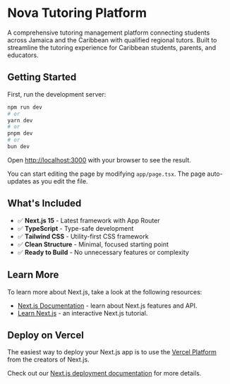 # Nova Tutoring Platform

A comprehensive tutoring management platform connecting students across Jamaica and the Caribbean with qualified regional tutors. Built to streamline the tutoring experience for Caribbean students, parents, and educators.

## Getting Started

First, run the development server:

```bash
npm run dev
# or
yarn dev
# or
pnpm dev
# or
bun dev
```

Open [http://localhost:3000](http://localhost:3000) with your browser to see the result.

You can start editing the page by modifying `app/page.tsx`. The page auto-updates as you edit the file.

## What's Included

- ✅ **Next.js 15** - Latest framework with App Router
- ✅ **TypeScript** - Type-safe development
- ✅ **Tailwind CSS** - Utility-first CSS framework
- ✅ **Clean Structure** - Minimal, focused starting point
- ✅ **Ready to Build** - No unnecessary features or complexity

## Learn More

To learn more about Next.js, take a look at the following resources:

- [Next.js Documentation](https://nextjs.org/docs) - learn about Next.js features and API.
- [Learn Next.js](https://nextjs.org/learn) - an interactive Next.js tutorial.

## Deploy on Vercel

The easiest way to deploy your Next.js app is to use the [Vercel Platform](https://vercel.com/new?utm_medium=default-template&filter=next.js&utm_source=create-next-app&utm_campaign=create-next-app-readme) from the creators of Next.js.

Check out our [Next.js deployment documentation](https://nextjs.org/docs/app/building-your-application/deploying) for more details.
